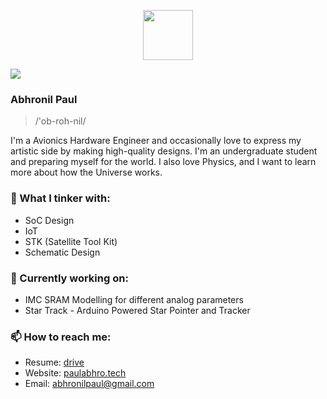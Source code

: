 <p align="center">
  <img height="80" src="https://www.pngall.com/wp-content/uploads/5/Vector-Astronaut-Helmet-PNG-Download-Image.png">
</p>

![](https://komarev.com/ghpvc/?username=PaulZeroOne&color=blueviolet&align=center)

  
### Abhronil Paul

> /'ob-roh-nil/

I'm a Avionics Hardware Engineer and occasionally love to express my artistic side by making high-quality designs. I'm an undergraduate student and preparing myself for the world. I also love Physics, and I want to learn more about how the Universe works.

### 🔧 What I tinker with:
- SoC Design
- IoT 
- STK (Satellite Tool Kit)
- Schematic Design

### 🏡 Currently working on:
- IMC SRAM Modelling for different analog parameters
- Star Track - Arduino Powered Star Pointer and Tracker

### 📫 How to reach me:
- Resume: [drive](https://drive.google.com/file/d/1Z0o3T0sx0YM0qBf2xXoqyCqIR3w-p89y/view?usp=sharing)
- Website: [paulabhro.tech]([https://paulabhro.tech/](https://paulzeroone.github.io/Website/))
- Email: [abhronilpaul@gmail.com](mailto:abhronilpaul@gmail.com)
